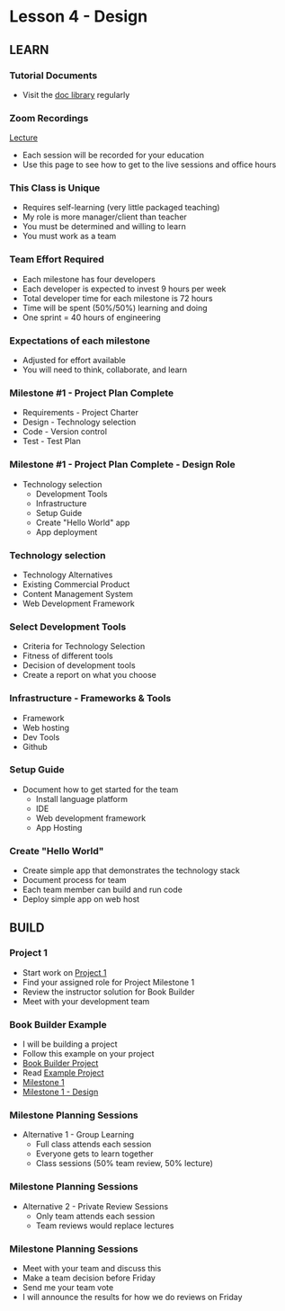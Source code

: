 # Lesson 4 - Design

## LEARN

### Tutorial Documents
* Visit the [doc library](../docs/Index) regularly


### Zoom Recordings

<a href="/course/cs350/docs/ZoomLectures" class="unc-button">Lecture</a>

* Each session will be recorded for your education
* Use this page to see how to get to the live sessions and office hours


### This Class is Unique
* Requires self-learning (very little packaged teaching)
* My role is more manager/client than teacher
* You must be determined and willing to learn
* You must work as a team


### Team Effort Required
* Each milestone has four developers
* Each developer is expected to invest 9 hours per week
* Total developer time for each milestone is 72 hours
* Time will be spent (50%/50%) learning and doing
* One sprint = 40 hours of engineering


### Expectations of each milestone
* Adjusted for effort available
* You will need to think, collaborate, and learn


### Milestone #1 - Project Plan Complete
* Requirements - Project Charter
* Design - Technology selection
* Code - Version control
* Test - Test Plan


### Milestone #1 - Project Plan Complete - Design Role
* Technology selection
    * Development Tools
    * Infrastructure
    * Setup Guide
    * Create "Hello World" app
    * App deployment


### Technology selection
* Technology Alternatives
* Existing Commercial Product
* Content Management System
* Web Development Framework


### Select Development Tools
* Criteria for Technology Selection
* Fitness of different tools
* Decision of development tools
* Create a report on what you choose


### Infrastructure - Frameworks & Tools
* Framework
* Web hosting
* Dev Tools
* Github


### Setup Guide
* Document how to get started for the team
    * Install language platform
    * IDE
    * Web development framework
    * App Hosting


### Create "Hello World"
* Create simple app that demonstrates the technology stack
* Document process for team
* Each team member can build and run code
* Deploy simple app on web host



## BUILD

### Project 1
* Start work on [Project 1](../project/01)
* Find your assigned role for Project Milestone 1
* Review the instructor solution for Book Builder
* Meet with your development team


### Book Builder Example
* I will be building a project
* Follow this example on your project
* [Book Builder Project](https://github.com/Mark-Seaman/Mark-Seaman.github.io/blob/master/BookBuilder/Index.md)
* Read [Example Project](../docs/ExampleProject)
* [Milestone 1](https://github.com/Mark-Seaman/Mark-Seaman.github.io/blob/master/BookBuilder/Milestone-1/Index.md)
* [Milestone 1 - Design](https://github.com/Mark-Seaman/Mark-Seaman.github.io/blob/master/BookBuilder/Milestone-1/Design.md)


### Milestone Planning Sessions
* Alternative 1 - Group Learning
    * Full class attends each session
    * Everyone gets to learn together
    * Class sessions (50% team review, 50% lecture)
    
    
### Milestone Planning Sessions
* Alternative 2 - Private Review Sessions
    * Only team attends each session
    * Team reviews would replace lectures
   
   
### Milestone Planning Sessions
* Meet with your team and discuss this
* Make a team decision before Friday
* Send me your team vote 
* I will announce the results for how we do reviews on Friday
    

